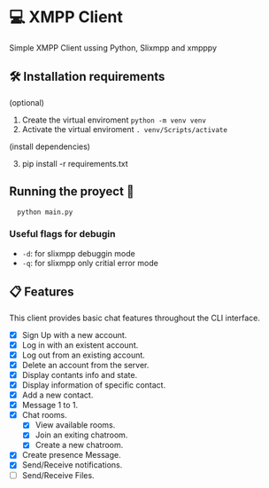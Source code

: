 # 💻 XMPP Client

Simple XMPP Client ussing Python, Slixmpp and xmpppy

## 🛠 Installation requirements

(optional)

1. Create the virtual enviroment ```python -m venv venv```
2. Activate the virtual enviroment ```. venv/Scripts/activate```

(install dependencies)

3. pip install -r requirements.txt

## Running the proyect 🚀

```shell
  python main.py
```

### Useful flags for debugin

- ```-d```: for slixmpp debuggin mode
- ```-q```: for slixmpp only critial error mode


## 📋 Features

This client provides basic chat features throughout the CLI interface.

- [x] Sign Up with a new account.
- [X] Log in with an existent account.
- [X] Log out from an existing account.
- [x] Delete an account from the server.
- [X] Display contants info and state.
- [X] Display information of specific contact.
- [X] Add a new contact.
- [X] Message 1 to 1.
- [X] Chat rooms.
  - [X] View available rooms.
  - [X] Join an exiting chatroom.
  - [X] Create a new chatroom.
- [X] Create presence Message.
- [X] Send/Receive notifications.
- [ ] Send/Receive Files.
